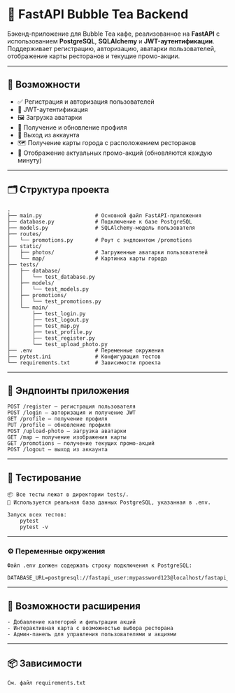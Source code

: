 # 🧋 FastAPI Bubble Tea Backend

Бэкенд-приложение для Bubble Tea кафе, реализованное на **FastAPI** с использованием **PostgreSQL**, **SQLAlchemy** и **JWT-аутентификации**. Поддерживает регистрацию, авторизацию, аватарки пользователей, отображение карты ресторанов и текущие промо-акции.

---

## 🚀 Возможности

- ✅ Регистрация и авторизация пользователей
- 🔐 JWT-аутентификация
- 🖼️ Загрузка аватарки
- 👤 Получение и обновление профиля
- 🚪 Выход из аккаунта
- 🗺️ Получение карты города с расположением ресторанов
- 🎁 Отображение актуальных промо-акций (обновляются каждую минуту)

---

## 🗂️ Структура проекта

```
.
├── main.py                 # Основной файл FastAPI-приложения
├── database.py             # Подключение к базе PostgreSQL
├── models.py               # SQLAlchemy-модель пользователя
├── routes/
│   └── promotions.py       # Роут с эндпоинтом /promotions
├── static/
│   ├── photos/             # Загруженные аватарки пользователей
│   └── map/                # Картинка карты города
├── tests/
│   ├── database/
│   │   └── test_database.py
│   ├── models/
│   │   └── test_models.py
│   ├── promotions/
│   │   └── test_promotions.py
│   └── main/
│       ├── test_login.py
│       ├── test_logout.py
│       ├── test_map.py
│       ├── test_profile.py
│       ├── test_register.py
│       └── test_upload_photo.py
├── .env                    # Переменные окружения
├── pytest.ini              # Конфигурация тестов
└── requirements.txt        # Зависимости проекта
```
---

## 📌 Эндпоинты приложения
    POST /register — регистрация пользователя
    POST /login — авторизация и получение JWT
    GET /profile — получение профиля
    PUT /profile — обновление профиля
    POST /upload-photo — загрузка аватарки
    GET /map — получение изображения карты
    GET /promotions — получение текущих промо-акций
    POST /logout — выход из аккаунта

---

## 🧪 Тестирование
    📦 Все тесты лежат в директории tests/.
    🧬 Используется реальная база данных PostgreSQL, указанная в .env.

    Запуск всех тестов:
        pytest
        pytest -v

---

### ⚙️ Переменные окружения
    Файл .env должен содержать строку подключения к PostgreSQL:
        DATABASE_URL=postgresql://fastapi_user:mypassword123@localhost/fastapi_db

---

## 🐳 Возможности расширения
    - Добавление категорий и фильтрации акций
    - Интерактивная карта с возможностью выбора ресторана
    - Админ-панель для управления пользователями и акциями

---

## 📦 Зависимости
    См. файл requirements.txt